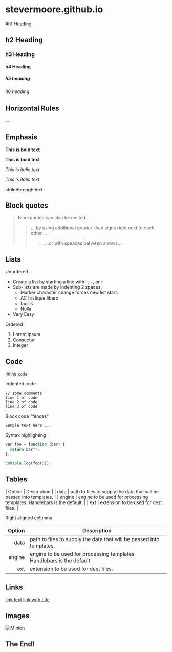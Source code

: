 # stevermoore.github.io
#h1 Heading
## h2 Heading
### h3 Heading
#### h4 Heading
##### h5 heading
###### h6 heading


## Horizontal Rules


--

## Emphasis

**This is bold text**

__This is bold text__

*This is italic text*

_This is italic text_

~~strikethrough text~~
## Block quotes

> Blockquotes can also be nested...
>> ....by using additional greater-than signs right next to each other....
> > > ....or with speaces between arrows...


## Lists

Unordered

+ Create a list by starting a line with `+`, `-`, or `*`
+ Sub-lists are made by indenting 2 spaces:
  - Marker character change forces new list start:
  * AC tristique libero 
  + facilis
  - Nulla 
 + Very Easy

Ordered
1. Lorem ipsum
2. Consectur
3. Integer

## Code

Inline `code`

Indented code

    // some comments
    line 1 of code
    line 2 of code
    line 3 of code

Block code "fences"

```
Sample text here ...
```

Syntax highlighting

``` js
var foo = function (bar) {
  return bar**;
};

console.log(foo(5));
```

## Tables
| Option | Description |
| data   | path to files to supply the data that will be passed into templates. |
| engine | engine to be used for processing templates. Handlebars is the default. |
| ext    | extension to be used for dest files. |

Right aligned columns

| Option | Description |
| ------:| ----------- |
| data   | path to files to supply the data that will be passed into templates. |
| engine | engine to be used for processing templates. Handlebars is the default. |
| ext    | extension to be used for dest files. |

## Links
[link text](http://dev.steverm.info)
[link with title](http://dev.steverm.info/ "Some cool title!")

## Images
![Minion](https://octodex.github.com/images/minion.png)

## The End!
